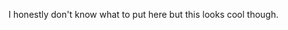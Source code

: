 <html>
  <body>
    <p>I honestly don't know what to put here but this looks cool though.</p>
  </body>
</html>
